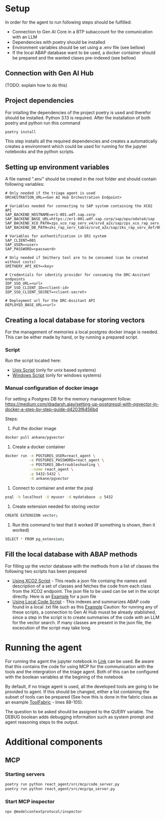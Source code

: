 # Setup
In order for the agent to run following steps should be fulfilled:
- Connection to Gen AI Core in a BTP subaccount for the comunication with an LLM
- Dependencies with poetry should be installed
- Environment variables should be set using a .env file (see bellow)
- If the local ABAP database want to be used, a docker container should be prepared and the wanted clases pre-indexed (see bellow)

## Connection with Gen AI Hub
(TODO: explain how to do this)

## Project dependencies
For intalling the dependencies of the project poetry is used and therefor should be installed. Python 3.13 is required.
After the installation of both poetry and python run this command

```bash
poetry install
```

This step installs all the required dependencies and creates a automatically creates a environment which could be used for running for the jupyter notebooks and the python scripts.

## Setting up environment variables
A file named ".env" should be created in the root folder and should contain following variables:

```
# Only needed if the triage agent is used
ORCHESTRATION_URL=<Gen AI Hub Orchestration Endpoint>

# Variables needed for connecting to SAP system containing the XCO2 API
SAP_BACKEND_HOSTNAME=er1-001.wdf.sap.corp
SAP_BACKEND_BASE_URL=https://er1-001.wdf.sap.corp/sap/opu/odata4/sap
SAP_BACKEND_XCO_PATH=zps_xco_rap_serv_v4/srvd_a2x/sap/zps_xco_rap_serv_def/0001
SAP_BACKEND_DB_PATH=zks_rap_serv_table/srvd_a2x/sap/zks_rap_serv_def/0001

# Variables for authentification in ER1 system
SAP_CLIENT=001
SAP_USER=<user>
SAP_PASSWORD=<password>

# Only needed if Smithery tool are to be consumed (can be created without costs)
SMITHERY_API_KEY=<key>

# Credentials for identity provider for consuming the DRC-Assitant endpoints
IDP_SSO_URL=<url>
IDP_SSO_CLIENT_ID=<client-id>
IDP_SSO_CLIENT_SECRET=<client-secret>

# Deployment url for the DRC-Assitant API
DEPLOYED_BASE_URL=<url>
```

## Creating a local database for storing vectors
For the management of memories a local postgres docker image is needed. This can be either made by hand, or by running a prepared script.

### Script
Run the script located here: 
- [Unix Script](./react_agent/src/scripts/setup_vector_db.sh) (only for unix based systems)
- [Windows Script](./react_agent/src/scripts/setup_vector_db.sh) (only for windows systems)

### Manual configuration of docker image

For setting a Postgres DB for the memory management follow:
https://medium.com/@adarsh.ajay/setting-up-postgresql-with-pgvector-in-docker-a-step-by-step-guide-d4203f6456bd

Steps:
1. Pull the docker image
```bash
docker pull ankane/pgvector
```

1. Create a docker container
```bash
docker run -e POSTGRES_USER=react_agent \
           -e POSTGRES_PASSWORD=react_agent \
           -e POSTGRES_DB=troubleshooting \
           --name react_agent \
           -p 5432:5432 \
           -d ankane/pgvector
```

1. Connect to container and enter the psql
```bash
psql -h localhost -U myuser -d mydatabase -p 5432
```

1. Create extension needed for storing vector
```bash
CREATE EXTENSION vector;
```

1. Run this command to test that it worked (If something is shown, then it worked)
```bash
SELECT * FROM pg_extension;
```

## Fill the local database with ABAP methods
For filling up the vector database with the methods from a list of classes the following two scripts has been prepared 
- [Using XCO2 Script](./react_agent/src/scripts/load_abap.code_xco2.py) - This reads a json file containg the names and description of a set of classes and fetches the code from each class from the XCO2 endpoint. The json file to be used can be set in the script directly. Here is an [Example](./react_agent/src/scripts/resources/class_subset.json) for a json file
- [Using Local Code Script](./react_agent/src/scripts/load_abap_code_local.py) - This indexes and summarizes ABAP code found in a local .txt file such as this [Example](./react_agent/src/scripts/resources/abap_source.txt) 
Caution: for running any of these scripts, a connection to Gen AI Hub musst be already stablished, since a step in the script is to create summaries of the code with an LLM for the vector search. If many classes are present in the json file, the excecution of the script may take long.

# Running the agent

For running the agent the jupyter notebook in [Link](./notebooks/agent_single_question.ipynb) can be used. Be aware that this contains the code for using MCP for the communication with the tools and the intergration of the triage agent. Both of this can be configured with the boolean variables at the begining of the notebook

By default, if no triage agent is used, all the developed tools are going to be provided to agent. If this should be changed, either a list containing the subset of tools can be prepared (See how this is done in the fabric class as an example [ToolFabric](./react_agent/src/util/tools_fabric.py) - lines 88-105).

The question to be asked should be assigned to the QUERY variable.
The DEBUG boolean adds debugging information such as system prompt and agent reasoning steps to the output.

# Additional components

## MCP
### Starting servers
```bash
poetry run python react_agent/src/mcp/code_server.py
poetry run python react_agent/src/mcp/qa_server.py
```

### Start MCP inspector
```bash
npx @modelcontextprotocol/inspector
```